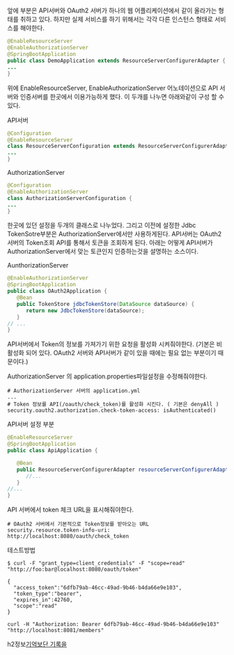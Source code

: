 ##
앞에 부분은 API서버와 OAuth2 서버가 하나의 웹 어플리케이션에서 같이 올라가는 형태를 취하고 있다. 하지만 실제 서비스를 하기 위해서는  각각 다른 인스턴스 형태로 서비스를 해야한다.


```java
@EnableResourceServer
@EnableAuthorizationServer
@SpringBootApplication
public class DemoApplication extends ResourceServerConfigurerAdapter {
...
}
```

위에 EnableResourceServer, EnableAuthorizationServer 어노테이션으로 API 서버와 인증서버를 한곳에서 이용가능하게 했다. 이 두개를 나누면 아래와같이 구성 할 수 있다.

API서버
```java
@Configuration
@EnableResourceServer
class ResourceServerConfiguration extends ResourceServerConfigurerAdapter {
...
}
```


AuthorizationServer
```java
@Configuration
@EnableAuthorizationServer
class AuthorizationServerConfiguration {
...
}
```

한곳에 있던 설정을 두개의 클래스로 나누었다. 그리고 이전에 설정한 Jdbc TokenSotre부분은 AuthorizationServer에서만 사용하게된다. API서버는 OAuth2 서버의 Token조회 API를 통해서 토큰을 조회하게 된다. 아래는 어떻게 API서버가 AuthorizationServer에서 맞는 토큰인지 인증하는것을 설명하는 소스이다.

AunthorizationServer
```java
@EnableAuthorizationServer
@SpringBootApplication
public class OAuth2Application {
   @Bean
   public TokenStore jdbcTokenStore(DataSource dataSource) {
      return new JdbcTokenStore(dataSource);
   }
// ...
}
```

API서버에서 Token의 정보를 가져가기 위한 요청을 활성화 시켜줘야한다.
(기본은 비활성화 되어 있다. OAuth2 서버와 API서버가 같이 있을 때에는 필요 없는 부분이기 때문이다.)

AuthorizationServer 의 application.properties파일설정을 수정해줘야한다.
```
# AuthorizationServer 서버의 application.yml
...
# Token 정보를 API(/oauth/check_token)를 활성화 시킨다. ( 기본은 denyAll )
security.oauth2.authorization.check-token-access: isAuthenticated()
```

API서버 설정 부분
```java
@EnableResourceServer
@SpringBootApplication
public class ApiApplication {

   @Bean
   public ResourceServerConfigurerAdapter resourceServerConfigurerAdapter() {      
      //...
   }
//...
}
```

API 서버에서 token 체크 URL을 표시해줘야한다.
```
# OAuth2 서버에서 기본적으로 Token정보를 받아오는 URL
security.resource.token-info-uri: http://localhost:8080/oauth/check_token
```

테스트방법

```
$ curl -F "grant_type=client_credentials" -F "scope=read" "http://foo:bar@localhost:8080/oauth/token"
```

```
{
  "access_token":"6dfb79ab-46cc-49ad-9b46-b4da66e9e103",
  "token_type":"bearer",
  "expires_in":42760,
  "scope":"read"
}
```

```
curl -H "Authorization: Bearer 6dfb79ab-46cc-49ad-9b46-b4da66e9e103" "http://localhost:8081/members"
```


h2정보[기억보단 기록을](http://jojoldu.tistory.com/234)
